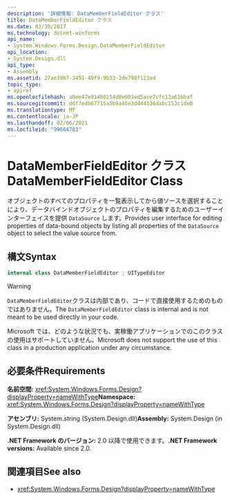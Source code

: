 ```yaml
---
description: '詳細情報: DataMemberFieldEditor クラス'
title: DataMemberFieldEditor クラス
ms.date: 03/30/2017
ms.technology: dotnet-winforms
api_name:
- System.Windows.Forms.Design.DataMemberFieldEditor
api_location:
- System.Design.dll
api_type:
- Assembly
ms.assetid: 27ae39b7-3491-40f9-9b33-2de798f123ad
topic_type:
- apiref
ms.openlocfilehash: a0ee47e91480154d8e001ed5ace7cfc13a61bbaf
ms.sourcegitcommit: ddf7edb67715a5b9a45e3dd44536dabc153c1de0
ms.translationtype: MT
ms.contentlocale: ja-JP
ms.lasthandoff: 02/06/2021
ms.locfileid: "99664783"
---
```

# <a name="datamemberfieldeditor-class"></a><span data-ttu-id="888ee-103">DataMemberFieldEditor クラス</span><span class="sxs-lookup"><span data-stu-id="888ee-103">DataMemberFieldEditor Class</span></span>

<span data-ttu-id="888ee-104">オブジェクトのすべてのプロパティを一覧表示してから値ソースを選択することにより、データバインドオブジェクトのプロパティを編集するためのユーザーインターフェイスを提供 `DataSource` します。</span><span class="sxs-lookup"><span data-stu-id="888ee-104">Provides user interface for editing properties of data-bound objects by listing all properties of the `DataSource` object to select the value source from.</span></span>  
  
## <a name="syntax"></a><span data-ttu-id="888ee-105">構文</span><span class="sxs-lookup"><span data-stu-id="888ee-105">Syntax</span></span>
  
```csharp
internal class DataMemberFieldEditor : UITypeEditor
```

> [!WARNING]
> <span data-ttu-id="888ee-106">`DataMemberFieldEditor`クラスは内部であり、コードで直接使用するためのものではありません。</span><span class="sxs-lookup"><span data-stu-id="888ee-106">The `DataMemberFieldEditor` class is internal and is not meant to be used directly in your code.</span></span>
>
> <span data-ttu-id="888ee-107">Microsoft では、どのような状況でも、実稼働アプリケーションでのこのクラスの使用はサポートしていません。</span><span class="sxs-lookup"><span data-stu-id="888ee-107">Microsoft does not support the use of this class in a production application under any circumstance.</span></span>

## <a name="requirements"></a><span data-ttu-id="888ee-108">必要条件</span><span class="sxs-lookup"><span data-stu-id="888ee-108">Requirements</span></span>

<span data-ttu-id="888ee-109">**名前空間:** <xref:System.Windows.Forms.Design?displayProperty=nameWithType></span><span class="sxs-lookup"><span data-stu-id="888ee-109">**Namespace:** <xref:System.Windows.Forms.Design?displayProperty=nameWithType></span></span>  
  
<span data-ttu-id="888ee-110">**アセンブリ:** System.string (System.Design.dll)</span><span class="sxs-lookup"><span data-stu-id="888ee-110">**Assembly:** System.Design (in System.Design.dll)</span></span>  
  
<span data-ttu-id="888ee-111">**.NET Framework のバージョン:** 2.0 以降で使用できます。</span><span class="sxs-lookup"><span data-stu-id="888ee-111">**.NET Framework versions:** Available since 2.0.</span></span>  
  
## <a name="see-also"></a><span data-ttu-id="888ee-112">関連項目</span><span class="sxs-lookup"><span data-stu-id="888ee-112">See also</span></span>

- <xref:System.Windows.Forms.Design?displayProperty=nameWithType>
